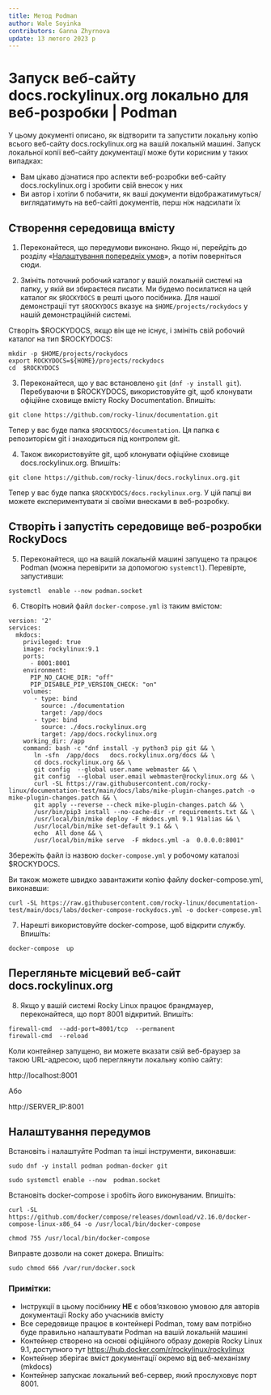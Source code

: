 ```yaml
---
title: Метод Podman
author: Wale Soyinka
contributors: Ganna Zhyrnova
update: 13 лютого 2023 р
---
```


# Запуск веб-сайту docs.rockylinux.org локально для веб-розробки | Podman


У цьому документі описано, як відтворити та запустити локальну копію всього веб-сайту docs.rockylinux.org на вашій локальній машині. Запуск локальної копії веб-сайту документації може бути корисним у таких випадках:

* Вам цікаво дізнатися про аспекти веб-розробки веб-сайту docs.rockylinux.org і зробити свій внесок у них
* Ви автор і хотіли б побачити, як ваші документи відображатимуться/виглядатимуть на веб-сайті документів, перш ніж надсилати їх


## Створення середовища вмісту

1. Переконайтеся, що передумови виконано. Якщо ні, перейдіть до розділу «[Налаштування попередніх умов](#setup-the-prerequisites)», а потім поверніться сюди.

2. Змініть поточний робочий каталог у вашій локальній системі на папку, у якій ви збираєтеся писати. Ми будемо посилатися на цей каталог як `$ROCKYDOCS` в решті цього посібника. Для нашої демонстрації тут `$ROCKYDOCS` вказує на `$HOME/projects/rockydocs` у нашій демонстраційній системі.

Створіть $ROCKYDOCS, якщо він ще не існує, і змініть свій робочий каталог на тип $ROCKYDOCS:

```
mkdir -p $HOME/projects/rockydocs
export ROCKYDOCS=${HOME}/projects/rockydocs
cd  $ROCKYDOCS
```

3. Переконайтеся, що у вас встановлено `git` (`dnf -y install git`).  Перебуваючи в $ROCKYDOCS, використовуйте git, щоб клонувати офіційне сховище вмісту Rocky Documentation. Впишіть:

```
git clone https://github.com/rocky-linux/documentation.git
```

Тепер у вас буде папка `$ROCKYDOCS/documentation`. Ця папка є репозиторієм git і знаходиться під контролем git.

4. Також використовуйте git, щоб клонувати офіційне сховище docs.rockylinux.org. Впишіть:

```
git clone https://github.com/rocky-linux/docs.rockylinux.org.git
```

Тепер у вас буде папка `$ROCKYDOCS/docs.rockylinux.org`. У цій папці ви можете експериментувати зі своїми внесками в веб-розробку.


## Створіть і запустіть середовище веб-розробки RockyDocs

5.  Переконайтеся, що на вашій локальній машині запущено та працює Podman (можна перевірити за допомогою `systemctl`). Перевірте, запустивши:

```
systemctl  enable --now podman.socket
```

6. Створіть новий файл `docker-compose.yml` із таким вмістом:

```
version: '2'
services:
  mkdocs:
    privileged: true
    image: rockylinux:9.1
    ports:
      - 8001:8001
    environment:
      PIP_NO_CACHE_DIR: "off"
      PIP_DISABLE_PIP_VERSION_CHECK: "on"
    volumes:
       - type: bind
         source: ./documentation
         target: /app/docs
       - type: bind
         source: ./docs.rockylinux.org
         target: /app/docs.rockylinux.org
    working_dir: /app
    command: bash -c "dnf install -y python3 pip git && \
       ln -sfn  /app/docs   docs.rockylinux.org/docs && \
       cd docs.rockylinux.org && \
       git config  --global user.name webmaster && \
       git config  --global user.email webmaster@rockylinux.org && \
       curl -SL https://raw.githubusercontent.com/rocky-linux/documentation-test/main/docs/labs/mike-plugin-changes.patch -o mike-plugin-changes.patch && \
       git apply --reverse --check mike-plugin-changes.patch && \
       /usr/bin/pip3 install --no-cache-dir -r requirements.txt && \
       /usr/local/bin/mike deploy -F mkdocs.yml 9.1 91alias && \
       /usr/local/bin/mike set-default 9.1 && \
       echo  All done && \
       /usr/local/bin/mike serve  -F mkdocs.yml -a  0.0.0.0:8001"

```

Збережіть файл із назвою `docker-compose.yml` у робочому каталозі $ROCKYDOCS.

Ви також можете швидко завантажити копію файлу docker-compose.yml, виконавши:

```
curl -SL https://raw.githubusercontent.com/rocky-linux/documentation-test/main/docs/labs/docker-compose-rockydocs.yml -o docker-compose.yml
```


7. Нарешті використовуйте docker-compose, щоб відкрити службу. Впишіть:

```
docker-compose  up
```


## Перегляньте місцевий веб-сайт docs.rockylinux.org

8. Якщо у вашій системі Rocky Linux працює брандмауер, переконайтеся, що порт 8001 відкритий. Впишіть:

```
firewall-cmd  --add-port=8001/tcp  --permanent
firewall-cmd  --reload
```

Коли контейнер запущено, ви можете вказати свій веб-браузер за такою URL-адресою, щоб переглянути локальну копію сайту:

http://localhost:8001

Або

http://SERVER_IP:8001




## Налаштування передумов

Встановіть і налаштуйте Podman та інші інструменти, виконавши:

```
sudo dnf -y install podman podman-docker git

sudo systemctl enable --now  podman.socket

```

Встановіть docker-compose і зробіть його виконуваним. Впишіть:

```
curl -SL https://github.com/docker/compose/releases/download/v2.16.0/docker-compose-linux-x86_64 -o /usr/local/bin/docker-compose

chmod 755 /usr/local/bin/docker-compose
```


Виправте дозволи на сокет докера. Впишіть:

```
sudo chmod 666 /var/run/docker.sock
```


### Примітки:

* Інструкції в цьому посібнику **НЕ** є обов’язковою умовою для авторів документації Rocky або учасників вмісту
* Все середовище працює в контейнері Podman, тому вам потрібно буде правильно налаштувати Podman на вашій локальній машині
* Контейнер створено на основі офіційного образу докерів Rocky Linux 9.1, доступного тут https://hub.docker.com/r/rockylinux/rockylinux
* Контейнер зберігає вміст документації окремо від веб-механізму (mkdocs)
* Контейнер запускає локальний веб-сервер, який прослуховує порт 8001. 
